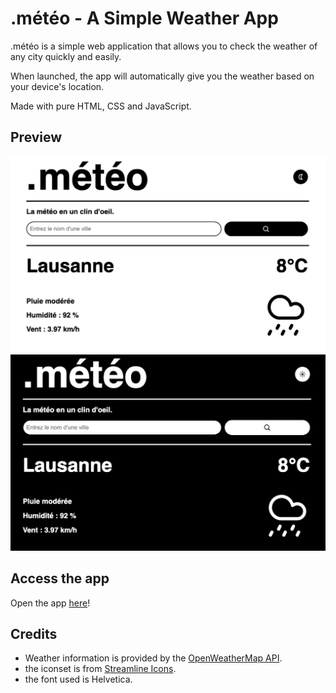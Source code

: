 # .météo - A Simple Weather App

.météo is a simple web application that allows you to check the weather of any city quickly and easily.

When launched, the app will automatically give you the weather based on your device's location.

Made with pure HTML, CSS and JavaScript.

## Preview

![.météo Preview](screenshots/screenshot-light.png)
![.météo Preview](screenshots/screenshot-dark.png)

## Access the app

Open the app [here](https://erzloh.github.io/.meteo/)!

## Credits

- Weather information is provided by the [OpenWeatherMap API](https://openweathermap.org/).
- the iconset is from [Streamline Icons](https://streamlineicons.com/).
- the font used is Helvetica.